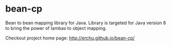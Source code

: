 bean-cp
==============

Bean to bean mapping library for Java. Library is targeted for Java version 8 to bring the power of lambas to object mapping.

Checkout project home page: http://erchu.github.io/bean-cp/
